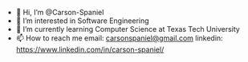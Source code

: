 - 👋 Hi, I’m @Carson-Spaniel
- 👀 I’m interested in Software Engineering
- 🌱 I’m currently learning Computer Science at Texas Tech University
- 📫 How to reach me email: carsonspaniel@gmail.com linkedin: https://www.linkedin.com/in/carson-spaniel/

<!---
Carson-Spaniel/Carson-Spaniel is a ✨ special ✨ repository because its `README.md` (this file) appears on your GitHub profile.
You can click the Preview link to take a look at your changes.
--->
